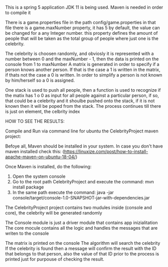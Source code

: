 This is a spring 5 application JDK 11 is being used. 
Maven is needed in order to compile it

There is a game.properties file in the path config/game.properties 
in that file there is a game.maxNumber property, it has 5 by default, the value can be changed for a any Integer number.
this property defines the amount of people that will be taken as the total group of people where just one is the celebrity.

The celebrity is choosen randomly, and obviosly it is represented with a number between 0 and the maxNumber - 1, then the data 
is printed on the console from 1 to maxNumber
A matrix is generated in order to specify if a person knows another person. If that is the case a 1 is written in the matrix, 
if thats not the case a 0 is written. In order to simplify a person is not known by him/herself so a 0 is assigned.

One stack is used to push all people, then a function is used to recognize if the matix has 1 o 0 as input for all people 
against a particular person, if so, that could be a celebrity and it shoulbe pushed onto the stack, if it is not known then it
will be poped from the stack. The process continues till there is just on element, the celbrity index

HOW TO SEE THE RESULTS:

Compile and Run via command line for ubuntu the CelebrityProject maven project: 

Befoye all, Maven should be installed in your system. In case you don't have maven installed check this: (https://linuxize.com/post/how-to-install-apache-maven-on-ubuntu-18-04/)

Once Maven is installed, do the following:

1. Open the system console
2. Go to the root path CelebrityProject and execute the command: mvn install package
3. In the same path execute the command: java -jar console/target/console-1.0-SNAPSHOT-jar-with-dependencies.jar

The CelebrityProject project contains two mudules inside (console and core), the celebrity will be generated randomly

The Console module is just a driver module that contains app inizialitation
The core mocule contains all the logic and handles the messages that are writen to the console

The matrix is printed on the console
The algorithm will search the celebrity
If the celebrity is found then a message will confirm the result with the ID that belongs to that person, also the value of 
that ID prior to the process is printed just for purpouse of checking the result.
